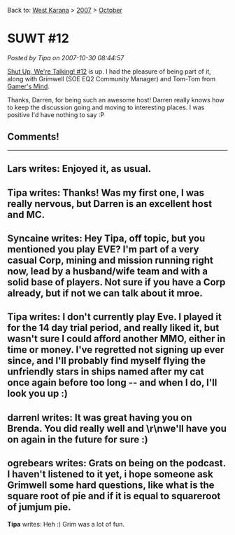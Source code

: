 Back to: [West Karana](/posts/westkarana.md) > [2007](/posts/2007/westkarana.md) > [October](./westkarana.md)
# SUWT #12

*Posted by Tipa on 2007-10-30 08:44:57*

[Shut Up, We're Talking! #12](http://commonsensegamer.com/?p=495) is up. I had the pleasure of being part of it, along with Grimwell (SOE EQ2 Community Manager) and Tom-Tom from [Gamer's Mind](http://www.gamersmind.org/).

Thanks, Darren, for being such an awesome host! Darren really knows how to keep the discussion going and moving to interesting places. I was positive I'd have nothing to say :P

## Comments!
---
**Lars** writes: Enjoyed it, as usual.
---
**Tipa** writes: Thanks! Was my first one, I was really nervous, but Darren is an excellent host and MC.
---
**Syncaine** writes: Hey Tipa, off topic, but you mentioned you play EVE? I'm part of a very casual Corp, mining and mission running right now, lead by a husband/wife team and with a solid base of players. Not sure if you have a Corp already, but if not we can talk about it mroe.
---
**Tipa** writes: I don't currently play Eve. I played it for the 14 day trial period, and really liked it, but wasn't sure I could afford another MMO, either in time or money. I've regretted not signing up ever since, and I'll probably find myself flying the unfriendly stars in ships named after my cat once again before too long -- and when I do, I'll look you up :)
---
**darrenl** writes: It was great having you on Brenda. You did really well and \r\nwe'll have you on again in the future for sure :)
---
**ogrebears** writes: Grats on being on the podcast.  I haven't listened to it yet, i hope someone ask Grimwell some hard questions, like what is the square root of pie and if it is equal to squareroot of jumjum pie.
---
**Tipa** writes: Heh :) Grim was a lot of fun.
